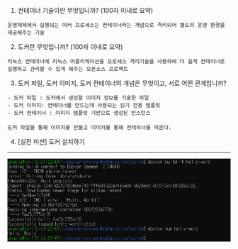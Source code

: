 1. 컨테이너 기술이란 무엇입니까? (100자 이내로 요약)
```
운영체제에서 실행되는 여러 프로세스는 컨테이너라는 개념으로 격리되어 별도의 운영 환경을 제공해주는 기술
```
2. 도커란 무엇입니까? (100자 이내로 요약)
```
리눅스 컨테이너에 리눅스 어플리케이션을 프로세스 격리기술을 사용하여 더 쉽게 컨테이너로 실행하고 관리할 수 있게 해주는 오픈소스 프로젝트
```
3. 도커 파일, 도커 이미지, 도커 컨테이너의 개념은 무엇이고, 서로 어떤 관계입니까?
```
- 도커 파일 : 도커에서 생성할 이미지 정보를 기술한 파일
- 도커 이미지: 컨테이너를 만드는데 사용되는 읽기 전용 템플릿
- 도커 컨테이너 : 이미지 템플릿 기반으로 생성된 인스턴스

도커 파일을 통해 이미지를 만들고 이미지를 통해 컨테이너를 띄운다.
```
4. [실전 미션] 도커 설치하기
---
![mission screenshot](yoolee_docker.png)
